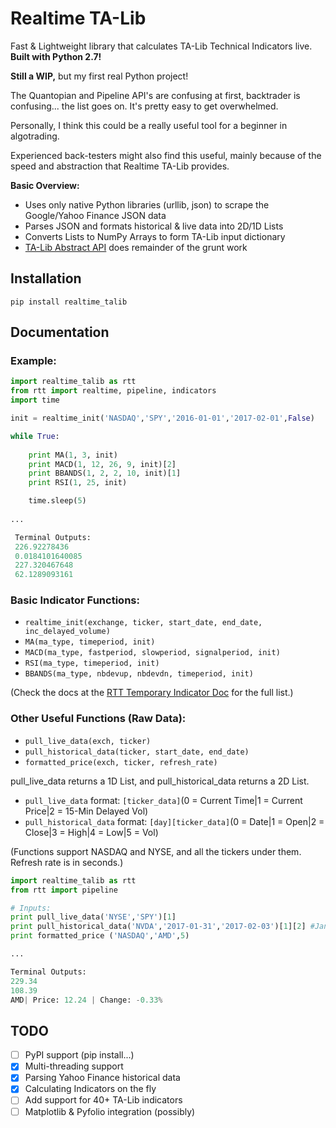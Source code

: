 # Realtime TA-Lib

Fast & Lightweight library that calculates TA-Lib Technical Indicators live. **Built with Python 2.7!**

**Still a WIP,** but my first real Python project!

The Quantopian and Pipeline API's are confusing at first, backtrader is confusing... the list goes on.
It's pretty easy to get overwhelmed.

Personally, I think this could be a really useful tool for a beginner in algotrading. 

Experienced back-testers might also find this useful, mainly because of the speed and abstraction that
Realtime TA-Lib provides.

**Basic Overview:**
* Uses only native Python libraries (urllib, json) to scrape the Google/Yahoo Finance JSON data
* Parses JSON and formats historical & live data into 2D/1D Lists
* Converts Lists to NumPy Arrays to form TA-Lib input dictionary
* [TA-Lib Abstract API](https://mrjbq7.github.io/ta-lib/abstract.html) does remainder of the grunt work

## Installation
```
pip install realtime_talib
```

## Documentation

### Example:

```python
import realtime_talib as rtt
from rtt import realtime, pipeline, indicators
import time

init = realtime_init('NASDAQ','SPY','2016-01-01','2017-02-01',False)

while True:
	
	print MA(1, 3, init)
	print MACD(1, 12, 26, 9, init)[2]
	print BBANDS(1, 2, 2, 10, init)[1]
	print RSI(1, 25, init)

	time.sleep(5)
	
...

 Terminal Outputs:
 226.92278436
 0.0184101640085
 227.320467648
 62.1289093161
```

### Basic Indicator Functions:

* `realtime_init(exchange, ticker, start_date, end_date, inc_delayed_volume)`
* `MA(ma_type, timeperiod, init)`
* `MACD(ma_type, fastperiod, slowperiod, signalperiod, init)`
* `RSI(ma_type, timeperiod, init)`
* `BBANDS(ma_type, nbdevup, nbdevdn, timeperiod, init)`

(Check the docs at the [RTT Temporary Indicator Doc](https://shrib.com/9G1SclqXIIwm2Ep) for the full list.)

### Other Useful Functions (Raw Data):

* `pull_live_data(exch, ticker)`
* `pull_historical_data(ticker, start_date, end_date)`
* `formatted_price(exch, ticker, refresh_rate)`

pull_live_data returns a 1D List, and pull_historical_data returns a 2D List.
* `pull_live_data` format: `[ticker_data]`(0 = Current Time|1 = Current Price|2 = 15-Min Delayed Vol)
* `pull_historical_data` format: `[day][ticker_data]`(0 = Date|1 = Open|2 = Close|3 = High|4 = Low|5 = Vol)

(Functions support NASDAQ and NYSE, and all the tickers under them. Refresh rate is in seconds.)

```python
import realtime_talib as rtt
from rtt import pipeline 

# Inputs:
print pull_live_data('NYSE','SPY')[1]
print pull_historical_data('NVDA','2017-01-31','2017-02-03')[1][2] #January 31st, 2017
print formatted_price ('NASDAQ','AMD',5)

...

Terminal Outputs:
229.34
108.39
AMD| Price: 12.24 | Change: -0.33%
```

## TODO

- [ ] PyPI support (pip install...)
- [x] Multi-threading support
- [x] Parsing Yahoo Finance historical data
- [x] Calculating Indicators on the fly
- [ ] Add support for 40+ TA-Lib indicators
- [ ] Matplotlib & Pyfolio integration (possibly)
